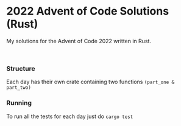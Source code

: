 # 2022 Advent of Code Solutions (Rust)
My solutions for the Advent of Code 2022 written in Rust.

<br>

### Structure
Each day has their own crate containing two functions `(part_one & part_two)`

### Running
To run all the tests for each day just do `cargo test`

